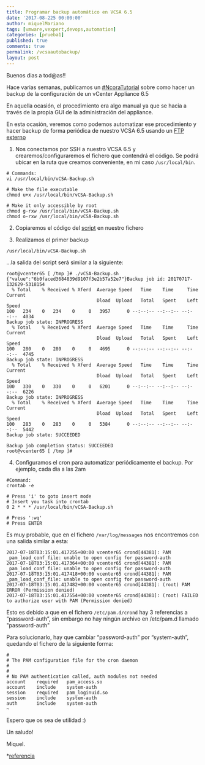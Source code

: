 ```yaml
---
title: Programar backup automático en VCSA 6.5
date: '2017-08-225 00:00:00'
author: miquelMariano
tags: [vmware,vexpert,devops,automation]
categories: [prueba1]
published: true
comments: true
permalink: /vcsaautobackup/
layout: post
---
```


Buenos dias a tod@as!!

Hace varias semanas, publicamos un [#NcoraTutorial](https://miquelmariano.github.io/2017/03/backup-restore-vCenter-65/) sobre como hacer un backup de la configuración de un vCenter Appliance 6.5

En aquella ocasión, el procedimiento era algo manual ya que se hacia a través de la propia GUI de la administración del appliance.

En esta ocasión, veremos como podemos automatizar ese procedimiento y hacer backup de forma periódica de nuestro VCSA 6.5 usando un [FTP externo](https://miquelmariano.github.io/ftp/)


1) Nos conectamos por SSH a nuestro VCSA 6.5 y crearemos/configuraremos el fichero que contendrá el código. Se podrá ubicar en la ruta que creamos conveniente, en mi caso `/usr/local/bin`.

```
# Commands:
vi /usr/local/bin/vCSA-Backup.sh

# Make the file executable
chmod u+x /usr/local/bin/vCSA-Backup.sh

# Make it only accessible by root
chmod g-rxw /usr/local/bin/vCSA-Backup.sh
chmod o-rxw /usr/local/bin/vCSA-Backup.sh
```

2) Copiaremos el código del [script](https://miquelmariano.github.io/vCSA-Backup) en nuestro fichero

3) Realizamos el primer backup

```
/usr/local/bin/vCSA-Backup.sh
```

...la salida del script será similar a la siguiente:

```
root@vcenter65 [ /tmp ]# ./vCSA-Backup.sh
{"value":"6b0faced3684839d9107f3e2b57a52e7"}Backup job id: 20170717-132629-5318154
  % Total    % Received % Xferd  Average Speed   Time    Time     Time  Current
                                 Dload  Upload   Total   Spent    Left  Speed
100   234    0   234    0     0   3957      0 --:--:-- --:--:-- --:--:--  4034
Backup job state: INPROGRESS
  % Total    % Received % Xferd  Average Speed   Time    Time     Time  Current
                                 Dload  Upload   Total   Spent    Left  Speed
100   280    0   280    0     0   4695      0 --:--:-- --:--:-- --:--:--  4745
Backup job state: INPROGRESS
  % Total    % Received % Xferd  Average Speed   Time    Time     Time  Current
                                 Dload  Upload   Total   Spent    Left  Speed
100   330    0   330    0     0   6201      0 --:--:-- --:--:-- --:--:--  6226
Backup job state: INPROGRESS
  % Total    % Received % Xferd  Average Speed   Time    Time     Time  Current
                                 Dload  Upload   Total   Spent    Left  Speed
100   283    0   283    0     0   5384      0 --:--:-- --:--:-- --:--:--  5442
Backup job state: SUCCEEDED

Backup job completion status: SUCCEEDED
root@vcenter65 [ /tmp ]#

```

4) Configuramos el cron para automatizar periódicamente el backup. Por ejemplo, cada dia a las 2am 

```
#Command:
crontab -e

# Press 'i' to goto insert mode
# Insert you task into crontab
0 2 * * * /usr/local/bin/vCSA-Backup.sh

# Press ':wq'
# Press ENTER
```

Es muy probable, que en el fichero `/var/log/messages` nos encontremos con una salida similar a esta:

```ssh
2017-07-18T03:15:01.417255+00:00 vcenter65 crond[44381]: PAM _pam_load_conf_file: unable to open config for password-auth
2017-07-18T03:15:01.417364+00:00 vcenter65 crond[44381]: PAM _pam_load_conf_file: unable to open config for password-auth
2017-07-18T03:15:01.417418+00:00 vcenter65 crond[44381]: PAM _pam_load_conf_file: unable to open config for password-auth
2017-07-18T03:15:01.417482+00:00 vcenter65 crond[44381]: (root) PAM ERROR (Permission denied)
2017-07-18T03:15:01.417554+00:00 vcenter65 crond[44381]: (root) FAILED to authorize user with PAM (Permission denied)
```

Esto es debido a que en el fichero `/etc/pam.d/crond` hay 3 referencias a “password-auth”, sin embargo no hay ningún archivo en /etc/pam.d llamado "password-auth"

Para solucionarlo, hay que cambiar “password-auth” por “system-auth”, quedando el fichero de la siguiente forma:

```ssh
#
# The PAM configuration file for the cron daemon
#
#
# No PAM authentication called, auth modules not needed
account    required   pam_access.so
account    include    system-auth
session    required   pam_loginuid.so
session    include    system-auth
auth       include    system-auth
~

```

Espero que os sea de utilidad :)


Un saludo!

Miquel.



*[referencia](https://vm.knutsson.it/2017/01/vmware-vcsa-6-5-scheduled-backup/)